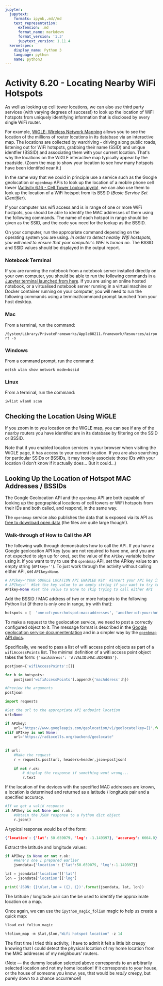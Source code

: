 ```yaml
---
jupyter:
  jupytext:
    formats: ipynb,.md//md
    text_representation:
      extension: .md
      format_name: markdown
      format_version: '1.3'
      jupytext_version: 1.11.4
  kernelspec:
    display_name: Python 3
    language: python
    name: python3
---
```


# Activity 6.20 - Locating Nearby WiFi Hotspots

As well as looking up cell tower locations, we can also use third party services (with varying degrees of success!) to look up the location of WiFi hotspots from uniquely identifying information that is disclosed by every single WiFi router.

For example, [WiGLE: Wireless Network Mapping](https://wigle.net/) allows you to see the location of the millions of router locations in its database via an interactive map. The locations are collected by wardriving - driving along public roads, listening out for WiFi hotspots, grabbing their name (SSID) and unique identfier (BSSID) and associating them with your current location. That's why the locations on the WiGLE interactive map typically appear by the roadside. (Zoom the map to show your location to see how many hotspots have been identifed near it.)

In the same way that we could in principle use a service such as the Google geolocation or `openbmap` APIs to look up the location of a mobile phone cell tower ([Activity 6.16 - Cell Tower Lookup.ipynb](Activity%206.16%20-%20Cell%20Tower%20Lookup.ipynb)), we can also use them to look up the location of a WiFi hotspot from its BSSID (*Basic Service Set IDentifier*).

If your computer has wifi access and is in range of one or more WiFi hostpots, you should be able to identify the MAC addresses of them using the following commands. The name of each hotspot in range should be given as the SSID, and the code you need for the lookup as the BSSID.

On your computer, run the appropriate command depending on the operating system you are using. *In order to detect nearby Wifi hostspots, you will need to ensure that your computer's WiFi is turned on.* The BSSID and SSID values should be displayed in the output report.


### Notebook Terminal

If you are running the notebook from a notebook server installed directly on your own computer, you should be able to run the following commands in a [Jupyter terminal launched from here](/j/terminals/1). If you are using an online hosted notebook, or a virtualised notebook server running in a virtual machine or Docker container running on your computer, you will need to run the following commands using a terminal/command prompt launched from your host desktop.


### Mac

From a terminal, run the command:

`/System/Library/PrivateFrameworks/Apple80211.framework/Resources/airport -s`


### Windows

From a command prompt, run the command:

`netsh wlan show network mode=bssid`




### Linux

From a terminal, run the command:

`iwlist wlan0 scan`


## Checking the Location Using WiGLE

If you zoom in to you location on the WiGLE map, you can see if any of the nearby routers you have identifed are in its database by filtering on the SSID or BSSID.

Note that if you enabled location services in your browser when visiting the WiGLE page, it has access to your current location. If you are also searching for particular SSIDs or BSSIDs, it may loosely associate those IDs with your location (I don't know if it actually does... But it could...)


## Looking Up the Location of Hotspot MAC Addresses / BSSIDs

The Google Geolocation API and the `openbmap` API are both capable of looking up the geographical locations of cell towers or WiFi hotspots from their IDs and both called, and respond, in the same way.

The `openbmap` service also publishes the data that is exposed via its API as [free to download open data](https://radiocells.org/downloads/raw_data) (the files are quite large though!).


### Walk-through of How to Call the API

The following walk through demonstrates how to call the API. If you have a Google geolocation API key (you are not required to have one, and you are not expected to sign up for one), set the value of the `APIkey` variable below using it. If you want to try to use the `openbmap` API, set the APIkey value to an empty string (`APIkey=''`). To just work through the activity without calling either API, set `APIkey=None`.

```python
# APIkey='YOUR GOOGLE LOCATION API ENABLED KEY' #Insert your API key if you already have one & want to use it
# APIkey='' #Set the key value to an empty string if you want to try to use the openbmap service
APIkey=None #Set the value to None to skip trying to call either API
```

Add the BSSID / MAC address of *two* or more hotspots to the following Python list (if there is only one in range, try with that):

```python
hotspots = [  'one:of:your:hotspot:mac:addresses', 'another:of:your:hotspot:mac:addresses'] 
```

To make a request to the geolocation service, we need to post a correctly configured object to it. The message format is described in the [Google geolocation service documententation](https://developers.google.com/maps/documentation/geolocation/intro#wifi_access_point_object) and in a simpler way by the [`openbmap` API docs](https://radiocells.org/geolocation).

Specifically, we need to pass a list of wifi access point objects as part of a `wifiAccessPoints` list. The minimal definition of a wifi access point object takes the form: `{'macAddress': 'A:VALID:MAC:ADDRESS'}`.

```python
postjson={'wifiAccessPoints':[]}

for h in hotspots:
    postjson['wifiAccessPoints'].append({'macAddress':h})

#Preview the arguments
postjson
```

```python
import requests

#Set the url to the appropriate API endpoint location
url=None

if APIkey:
    url='https://www.googleapis.com/geolocation/v1/geolocate?key={}'.format(APIkey)
elif APIkey is not None:
    url="https://radiocells.org/backend/geolocate"
    
    
if url:
    #Make the request
    r = requests.post(url, headers=header,json=postjson)
    
    if not r.ok:
        # display the response if something went wrong...
        r.text
```

If the location of the devices with the specified MAC addresses are known, a location is determined and returned as a latitude / longitude pair and a specified accuracy.

```python
#If we get a valid response
if APIkey is not None and r.ok:
    #Obtain the JSON response to a Python dict object
    r.json()
```

A typical response would be of the form:

```json
{'location': {'lat': 50.659079, 'lng': -1.149397}, 'accuracy': 6664.0}
```

Extract the latitude and longitude values:

```python
if APIkey is None or not r.ok:
    #Here's one I prepared earlier
    jsondata={'location': {'lat':50.659079, 'lng':-1.149397}}

lat = jsondata['location']['lat']
lon = jsondata['location']['lng']

print('JSON: {}\nlat,lon = ({}, {})'.format(jsondata, lat, lon))
```

The latitude / longitude pair can the be used to identify the approximate location on a map.

Once again, we can use the `ipython_magic_folium` magic to help us create a quick map:

```python
%load_ext folium_magic
```

```python
%folium_map -m $lat,$lon,"Wifi hotspot location" -z 14
```

The first time I tried this activity, I have to admit it felt a little bit creepy knowing that I could detect the physical location of my home location from the MAC addresses of my neighbours' routers.

(Note — the dummy location selected above corresponds to an arbitrarily selected location and not my home location! If it corresponds to your house, or the house of someone you know, yes, that would be *really* creepy, but purely down to a chance occurrence!)
